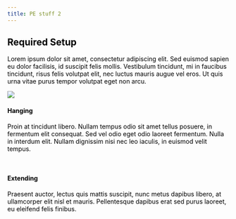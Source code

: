 ```yaml
---
title: PE stuff 2
---
```


## <font color="black">Required Setup</font>

<font color="black">Lorem ipsum dolor sit amet, consectetur adipiscing elit. Sed euismod sapien eu dolor facilisis, id suscipit felis mollis. Vestibulum tincidunt, mi in faucibus tincidunt, risus felis volutpat elit, nec luctus mauris augue vel eros. Ut quis urna vitae purus tempor volutpat eget non arcu.</font>

<img src="https://s3-alpha.figma.com/hub/file/948140848/1f4d8ea7-e9d9-48b7-b70c-819482fb10fb-cover.png" width="auto"/>

<br>

#### <font color="black">Hanging</font>

<font color="black">Proin at tincidunt libero. Nullam tempus odio sit amet tellus posuere, in fermentum elit consequat. Sed vel odio eget odio laoreet fermentum. Nulla in interdum elit. Nullam dignissim nisi nec leo iaculis, in euismod velit tempus.</font>

<br> 

#### <font color="black">Extending</font>

<font color="black">Praesent auctor, lectus quis mattis suscipit, nunc metus dapibus libero, at ullamcorper elit nisl et mauris. Pellentesque dapibus erat sed purus laoreet, eu eleifend felis finibus.</font>
